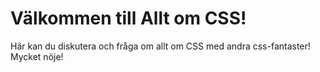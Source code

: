 Välkommen till Allt om CSS!
====================================
 
Här kan du diskutera och fråga om allt om CSS med andra css-fantaster! Mycket nöje!